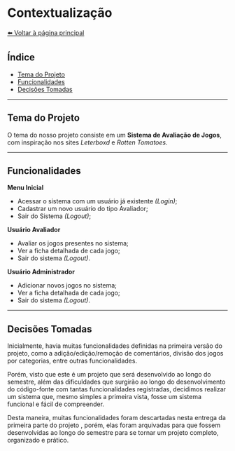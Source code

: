 # Contextualização
[⬅️ Voltar à página principal](../README.md)

## Índice

- [Tema do Projeto](#tema-do-projeto)
- [Funcionalidades](#funcionalidades)
- [Decisões Tomadas](#decisões-tomadas)

---

## Tema do Projeto

O tema do nosso projeto consiste em um **Sistema de Avaliação de Jogos**, com inspiração nos sites *Leterboxd* e *Rotten Tomatoes*.

---

## Funcionalidades

**Menu Inicial**
- Acessar o sistema com um usuário já existente *(Login)*;
- Cadastrar um novo usuário do tipo Avaliador;
- Sair do Sistema *(Logout)*;

**Usuário Avaliador**
- Avaliar os jogos presentes no sistema;
- Ver a ficha detalhada de cada jogo;
- Sair do sistema *(Logout)*.

**Usuário Administrador**
- Adicionar novos jogos no sistema;
- Ver a ficha detalhada de cada jogo;
- Sair do sistema *(Logout)*.

---

## Decisões Tomadas

Inicialmente, havia muitas funcionalidades definidas na primeira versão do projeto, como a adição/edição/remoção de comentários, divisão dos jogos por categorias, entre outras funcionalidades.

Porém, visto que este é um projeto que será desenvolvido ao longo do semestre, além das dificuldades que surgirão ao longo do desenvolvimento do código-fonte com tantas funcionalidades registradas, decidimos realizar um sistema que, mesmo simples a primeira vista, fosse um sistema funcional e fácil de compreender.

Desta maneira, muitas funcionalidades foram descartadas nesta entrega da primeira parte do projeto , porém, elas foram arquivadas para que fossem desenvolvidas ao longo do semestre para se tornar um projeto completo, organizado e prático.
